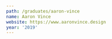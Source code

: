 ```yaml
---
path: /graduates/aaron-vince
name: Aaron Vince
website: https://www.aaronvince.design
year: '2019'
---
```

